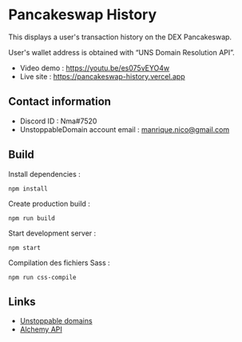 # Pancakeswap History
This displays a user's transaction history on the DEX Pancakeswap.

User's wallet address is obtained with “UNS Domain Resolution API”.

* Video demo : https://youtu.be/es075vEYO4w
* Live site : https://pancakeswap-history.vercel.app

## Contact information

* Discord ID : Nma#7520
* UnstoppableDomain account email : manrique.nico@gmail.com

## Build

Install dependencies :
```
npm install
```

Create production build :
```
npm run build
```

Start development server :
```
npm start
```

Compilation des fichiers Sass :
```
npm run css-compile
```

## Links

* [Unstoppable domains](https://unstoppabledomains.com/) 
* [Alchemy API](https://docs.alchemy.com/alchemy/enhanced-apis/unstoppable-domains-apis)